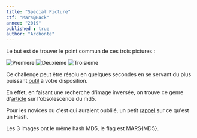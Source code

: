 ```yaml
---
title: "Special Picture"
ctf: "Mars@Hack"
annee: "2019"
published : true
author: "Archonte"
---
```


Le but est de trouver le point commun de ces trois pictures :

![Première](/asssets/images/black.jpg)
![Deuxième](/asssets/images/brown.jpg)
![Troisième](/asssets/images/white.jpg)

Ce challenge peut être résolu en quelques secondes en se servant du plus puissant [outil](https://www.google.com/) à votre disposition.

En effet, en faisant une recherche d'image inversée, on trouve ce genre d'[article](https://natmchugh.blogspot.com/2014/11/three-way-md5-collision.html) sur l'obsolescence du md5.

Pour les novices ou c'est qui auraient oublilé, un petit [rappel](https://fr.wikipedia.org/wiki/Fonction_de_hachage) sur ce qu'est un Hash.

Les 3 images ont le même hash MD5, le flag est MARS{MD5}.
